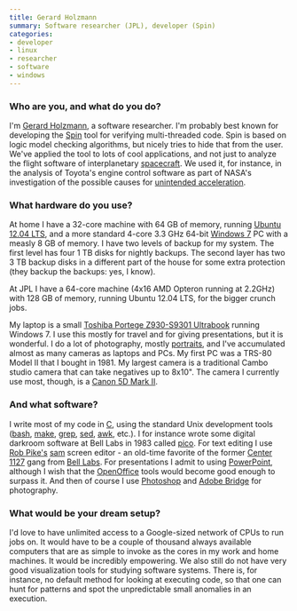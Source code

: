 ```yaml
---
title: Gerard Holzmann
summary: Software researcher (JPL), developer (Spin)
categories:
- developer
- linux
- researcher
- software
- windows
---
```


### Who are you, and what do you do?

I'm [Gerard Holzmann](http://spinroot.com/gerard/ "Gerard's website."), a software researcher. I'm probably best known for developing the [Spin][] tool for verifying multi-threaded code. Spin is based on logic model checking algorithms, but nicely tries to hide that from the user. We've applied the tool to lots of cool applications, and not just to analyze the flight software of interplanetary [spacecraft](http://lars-lab.jpl.nasa.gov "NASA's Jet Propulsion Laboratory."). We used it, for instance, in the analysis of Toyota's engine control software as part of NASA's investigation of the possible causes for [unintended acceleration](http://spinroot.com/spin/success.html "Success stories about Spin.").

### What hardware do you use?

At home I have a 32-core machine with 64 GB of memory, running [Ubuntu 12.04 LTS][ubuntu], and a more standard 4-core 3.3 GHz 64-bit [Windows 7][windows-7] PC with a measly 8 GB of memory. I have two levels of backup for my system. The first level has four 1 TB disks for nightly backups. The second layer has two 3 TB backup disks in a different part of the house for some extra protection (they backup the backups: yes, I know).

At JPL I have a 64-core machine (4x16 AMD Opteron running at 2.2GHz) with 128 GB of memory, running Ubuntu 12.04 LTS, for the bigger crunch jobs.

My laptop is a small [Toshiba Portege Z930-S9301 Ultrabook][portege-z930-s9301] running Windows 7. I use this mostly for travel and for giving presentations, but it is wonderful. I do a lot of photography, mostly [portraits](http://spinroot.com/gerard/portraits/ "Gerard's portraits."), and I've accumulated almost as many cameras as laptops and PCs. My first PC was a TRS-80 Model II that I bought in 1981. My largest camera is a traditional Cambo studio camera that can take negatives up to 8x10". The camera I currently use most, though, is a [Canon 5D Mark II][eos-5d-mark-ii].

### And what software?

I write most of my code in [C][], using the standard Unix development tools ([bash][], [make][], [grep][], [sed][], [awk][], etc.). I for instance wrote some digital darkroom software at Bell Labs in 1983 called [pico][pico.2]. For text editing I use [Rob Pike's](http://rob.pike.usesthis.com/ "Rob's interview.") [sam][] screen editor - an old-time favorite of the former [Center 1127](http://spinroot.com/gerard/img/5th_floor.gif "A map of the Center 1127 at Bell Labs.") gang from [Bell Labs](http://spinroot.com/gerard/1127_alumni.html "The alumni of Center 1127."). For presentations I admit to using [PowerPoint][], although I wish that the [OpenOffice][] tools would become good enough to surpass it. And then of course I use [Photoshop][] and [Adobe Bridge][bridge] for photography.

### What would be your dream setup?

I'd love to have unlimited access to a Google-sized network of CPUs to run jobs on. It would have to be a couple of thousand always available computers that are as simple to invoke as the cores in my work and home machines. It would be incredibly empowering. We also still do not have very good visualization tools for studying software systems. There is, for instance, no default method for looking at executing code, so that one can hunt for patterns and spot the unpredictable small anomalies in an execution.

[eos-5d-mark-ii]: https://www.usa.canon.com/cusa/support/consumer/eos_slr_camera_systems/eos_digital_slr_cameras/eos_5d_mark_ii "A 21 megapixel DSLR."
[portege-z930-s9301]: https://www.amazon.com/Toshiba-Portege-Z930-S9301-1-8GHz-Notebook/dp/B009ECKZFA "A 13.3 inch PC laptop."
[ubuntu]: https://www.ubuntu.com/ "A Unix distribution."
[grep]: http://www.gnu.org/software/grep/ "A command-line tool for pattern matching in files."
[sam]: https://en.wikipedia.org/wiki/Sam_(program) "A multi-file text editor."
[sed]: http://www.gnu.org/software/sed/ "Text filtering software."
[spin]: http://spinroot.com/ "An open-source software verification tool."
[awk]: https://en.wikipedia.org/wiki/AWK "Data formatting language/software."
[openoffice]: http://www.openoffice.org/ "An open-source office suite."
[make]: http://www.gnu.org/software/make/manual/make.html "Software to prepare code for compilation."
[c]: https://en.wikipedia.org/wiki/C_(programming_language) "A compiled programming language."
[bridge]: https://creative.adobe.com/products/bridge "A shared media manager for Adobe CS products."
[bash]: http://www.gnu.org/software/bash/ "A terminal shell."
[photoshop]: https://www.adobe.com/products/photoshop.html "A bitmap image editor."
[pico.2]: http://spinroot.com/pico/ "An early digital image editing system."
[powerpoint]: https://products.office.com/en-us/powerpoint "Presentation software."
[windows-7]: https://en.wikipedia.org/wiki/Windows_7 "An operating system."
